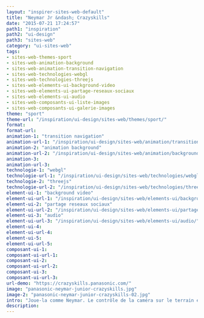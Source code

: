 ```yaml
---
layout: "inspirer-sites-web-default"
title: "Neymar Jr &ndash; Crazyskills"
date: "2015-07-21 17:24:57"
path1: "inspiration"
path2: "ui-design"
path3: "sites-web"
category: "ui-sites-web"
tags:
- sites-web-themes-sport
- sites-web-animation-background
- sites-web-animation-transition-navigation
- sites-web-technologies-webgl
- sites-web-technologies-threejs
- sites-web-elements-ui-background-video
- sites-web-elements-ui-partage-reseaux-sociaux
- sites-web-elements-ui-audio
- sites-web-composants-ui-liste-images
- sites-web-composants-ui-galerie-images
theme: "sport"
theme-url: "/inspiration/ui-design/sites-web/themes/sport/"
format:
format-url:
animation-1: "transition navigation"
animation-url-1: "/inspiration/ui-design/sites-web/animation/transition-navigation/"
animation-2: "animation background"
animation-url-2: "/inspiration/ui-design/sites-web/animation/background/"
animation-3:
animation-url-3:
technologie-1: "webgl"
technologie-url-1: "/inspiration/ui-design/sites-web/technologies/webgl/"
technologie-2: "threejs"
technologie-url-2: "/inspiration/ui-design/sites-web/technologies/threejs/"
element-ui-1: "background video"
element-ui-url-1: "/inspiration/ui-design/sites-web/elements-ui/background-video/"
element-ui-2: "partage reseaux sociaux"
element-ui-url-2: "/inspiration/ui-design/sites-web/elements-ui/partage-reseaux-sociaux/"
element-ui-3: "audio"
element-ui-url-3: "/inspiration/ui-design/sites-web/elements-ui/audio/"
element-ui-4:
element-ui-url-4:
element-ui-5:
element-ui-url-5:
composant-ui-1:
composant-ui-url-1:
composant-ui-2:
composant-ui-url-2:
composant-ui-3:
composant-ui-url-3:
url-demo: "https://crazyskills.panasonic.com/"
image: "panasonic-neymar-junior-crazyskills.jpg"
image-2: "panasonic-neymar-junior-crazyskills-02.jpg"
intro: "Joue-la comme Neymar. Le contrôle de la caméra sur le terrain est splendide."
description:
---
```

